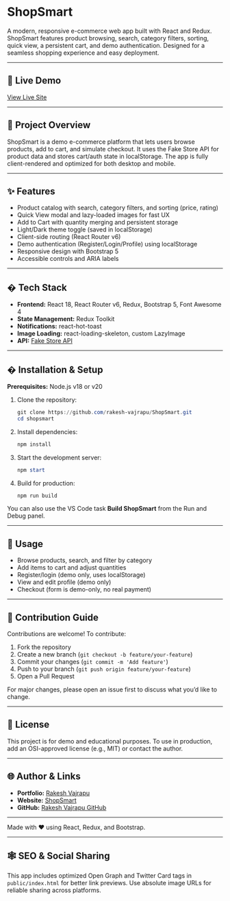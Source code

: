 
# ShopSmart

A modern, responsive e-commerce web app built with React and Redux. ShopSmart features product browsing, search, category filters, sorting, quick view, a persistent cart, and demo authentication. Designed for a seamless shopping experience and easy deployment.

---

## 🚀 Live Demo

[View Live Site](https://shopsmartweb.netlify.app/)

---

## 📝 Project Overview

ShopSmart is a demo e-commerce platform that lets users browse products, add to cart, and simulate checkout. It uses the Fake Store API for product data and stores cart/auth state in localStorage. The app is fully client-rendered and optimized for both desktop and mobile.

---

## ✨ Features

- Product catalog with search, category filters, and sorting (price, rating)
- Quick View modal and lazy-loaded images for fast UX
- Add to Cart with quantity merging and persistent storage
- Light/Dark theme toggle (saved in localStorage)
- Client-side routing (React Router v6)
- Demo authentication (Register/Login/Profile) using localStorage
- Responsive design with Bootstrap 5
- Accessible controls and ARIA labels

---

## �️ Tech Stack

- **Frontend:** React 18, React Router v6, Redux, Bootstrap 5, Font Awesome 4
- **State Management:** Redux Toolkit
- **Notifications:** react-hot-toast
- **Image Loading:** react-loading-skeleton, custom LazyImage
- **API:** [Fake Store API](https://fakestoreapi.com/)

---

## � Installation & Setup

**Prerequisites:** Node.js v18 or v20

1. Clone the repository:

   ```powershell
   git clone https://github.com/rakesh-vajrapu/ShopSmart.git
   cd shopsmart
   ```

2. Install dependencies:

   ```powershell
   npm install
   ```

3. Start the development server:

   ```powershell
   npm start
   ```

4. Build for production:

   ```powershell
   npm run build
   ```

You can also use the VS Code task **Build ShopSmart** from the Run and Debug panel.

---

## 🚦 Usage

- Browse products, search, and filter by category
- Add items to cart and adjust quantities
- Register/login (demo only, uses localStorage)
- View and edit profile (demo only)
- Checkout (form is demo-only, no real payment)

---

## 🤝 Contribution Guide

Contributions are welcome! To contribute:

1. Fork the repository
2. Create a new branch (`git checkout -b feature/your-feature`)
3. Commit your changes (`git commit -m 'Add feature'`)
4. Push to your branch (`git push origin feature/your-feature`)
5. Open a Pull Request

For major changes, please open an issue first to discuss what you’d like to change.

---

## 📄 License

This project is for demo and educational purposes. To use in production, add an OSI-approved license (e.g., MIT) or contact the author.

---

## 🌐 Author & Links

- **Portfolio:** [Rakesh Vajrapu](https://rakeshvajrapu.netlify.app/)
- **Website:** [ShopSmart](https://shopsmartweb.netlify.app/)
- **GitHub:** [Rakesh Vajrapu GitHub](https://github.com/rakesh-vajrapu)

---

Made with ❤️ using React, Redux, and Bootstrap.

---

## 🕸️ SEO & Social Sharing

This app includes optimized Open Graph and Twitter Card tags in `public/index.html` for better link previews. Use absolute image URLs for reliable sharing across platforms.
